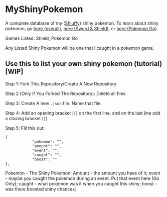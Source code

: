 # MyShinyPokemon
A complete database of my ([Shluffy](https://github.com/shluffy)) shiny pokemon. To learn about shiny pokemon, go [here (overall)](https://www.serebii.net/games/shiny.shtml), [here (Sword & Shield)](https://www.serebii.net/swordshield/shinypokemon.shtml), or [here (Pokemon Go)](https://www.serebii.net/pokemongo/shiny.shtml).

Games Listed: Shield, Pokemon Go

Any Listed Shiny Pokemon will be one that I caught in a pokemon game.

## Use this to list your own shiny pokemon (tutorial) [WIP]
Step 1: Fork This Repository/Create A New Repository

Step 2 (Only If You Forked The Repository): Delete all files 

Step 3: Create A new `.json` file. Name that file.

Step 4: Add an opening bracket (`[`) on the first line, and on the last line add a closing bracket (`]`)

Step 5: Fill this out:
```
{
            "pokemon": "",
            "amount": "",
            "event": "",
            "caught": "",
            "boost": ""
},
```
Pokemon - The Shiny Pokemon; Amount - the amount you have of it; event - maybe you caught the pokemon during an event. Put that event here (Go Only); caught - what pokemon was it when you caught this shiny; boost - was there boosted shiny chances;
